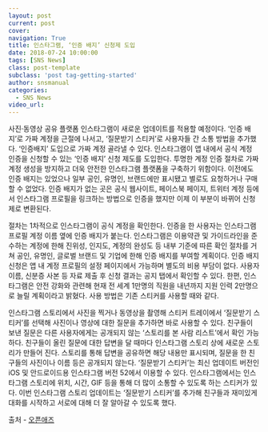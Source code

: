 ```yaml
---
layout: post
current: post
cover:  
navigation: True
title: 인스타그램, ‘인증 배지’ 신청제 도입
date: 2018-07-24 10:00:00
tags: [SNS News]
class: post-template
subclass: 'post tag-getting-started'
author: snsmanual
categories:
  - SNS News
video_url: 
---
```


사진·동영상 공유 플랫폼 인스타그램이 새로운 업데이트를 적용할 예정이다.
‘인증 배지’로 가짜 계정을 근절에 나서고, ‘질문받기 스티커’로 사용자들 간 소통 방법을 추가했다.
‘인증배지’ 도입으로 가짜 계정 골라낼 수 있다.
인스타그램이 앱 내에서 공식 계정 인증을 신청할 수 있는 ‘인증 배지’ 신청 제도를 도입한다.
투명한 계정 인증 절차로 가짜 계정 생성을 방지하고 더욱 안전한 인스타그램 플랫폼을 구축하기 위함이다.
이전에도 인증 배지는 있었으나 일부 공인, 유명인, 브랜드에만 표시됐고 별로도 요청하거나 구매할 수 없었다.
인증 배지가 없는 곳은 공식 웹사이트, 페이스북 페이지, 트위터 계정 등에서
인스타그램 프로필을 링크하는 방법으로 인증을 했지만 이제 이 부분이 바뀌어 신청제로 변환된다.

절차는 1차적으로 인스타그램이 공식 계정을 확인한다.
인증을 한 사용자는 인스타그램 프로필 계정 이름 옆에 인증 배지가 붙는다.
인스타그램은 이용약관 및 가이드라인을 준수하는 계정에 한해 진위성, 인지도, 계정의 완성도 등 내부 기준에 따른 확인 절차를 거쳐 공인, 유명인, 글로벌 브랜드 및 기업에 한해 인증 배지를 부여할 계획이다.
인증 배지 신청은 앱 내 계정 프로필의 설정 페이지에서 가능하며 별도의 비용 부담이 없다.
사용자 이름, 신분증 사본 등 자료 제출 후 신청 결과는 공지 탭에서 확인할 수 있다.
한편, 인스타그램은 안전 강화와 관련해 현재 전 세계 1만명의 직원을 내년까지 지원 인력 2만명으로 늘릴 계획이라고 밝혔다.
사용 방법은 기존 스티커를 사용할 때와 같다.

인스타그램 스토리에서 사진을 찍거나 동영상을 촬영해 스티커 트레이에서 ‘질문받기 스티커’를 선택해 사진이나 영상에 대한 질문을 추가하면 바로 사용할 수 있다.
친구들이 보낸 질문은 다른 사용자에게는 공개되지 않는 ‘스토리를 본 사람 리스트’에서 확인 가능하다.
친구들이 올린 질문에 대한 답변을 달 때마다 인스타그램 스토리 상에 새로운 스토리가 만들어 진다.
스토리를 통해 답변을 공유하면 해당 내용만 표시되며, 질문을 한 친구들의 사진이나 이름 등은 공개되지 않는다.
‘질문받기 스티커’는 최신 업데이트 버전인 iOS 및 안드로이드용 인스타그램 버전 52에서 이용할 수 있다.
인스타그램에서는 인스타그램 스토리에 위치, 시간, GIF 등을 통해 더 많이 소통할 수 있도록 하는 스티커가 있다.
이번 인스타그램 스토리 업데이트는 ‘질문받기 스티커’를 추가해 친구들과 재미있게 대화를 시작하고 서로에 대해 더 잘 알아갈 수 있도록 했다.

 

출처 - [오픈애즈](http://www.openads.co.kr/nTrend/article/3375)